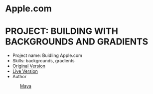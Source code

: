 # Apple.com
<h1>PROJECT: BUILDING WITH BACKGROUNDS AND GRADIENTS</h1>
<ul>
<li> 
Project name: Buidling Apple.com
</li>
<li> Skills: backgrounds, gradients</li> 
<li><a href ="https://web.archive.org/web/20140301004610/http://www.apple.com/">Original Version</a></li>
<li><a href = "https://maya88en.github.io/Apple.com/">Live Version</a> </li>
<li> Author </li>
<ul>
</li><a href = "https://github.com/maya88en">Maya</a></li>
</ul>
</ul>


